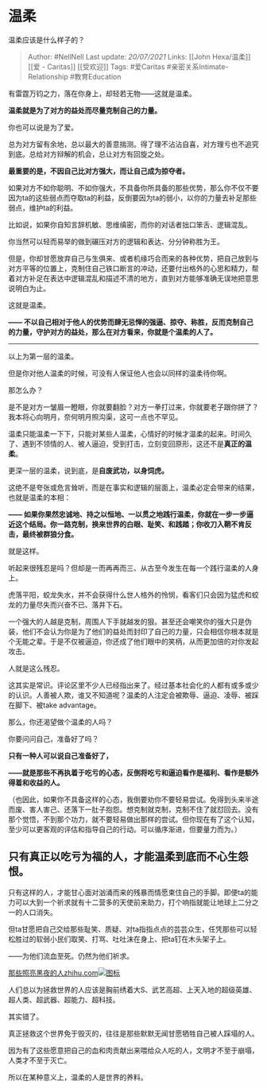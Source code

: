 # 温柔
温柔应该是什么样子的？

> Author: #NellNell 
Last update: *20/07/2021* 
Links: [[John Hexa/温柔]] [[爱 - Caritas]] [[受欢迎]]
Tags: #爱Caritas #亲密关系Intimate-Relationship #教育Education 
  

有雷霆万钧之力，落在你身上，却轻若无物——这就是温柔。

**温柔就是为了对方的益处而尽量克制自己的力量。**

你也可以说是为了爱。

总为对方留有余地，总以最大的善意揣测。得了理不沾沾自喜，对方理亏也不追究到底。总给对方辩解的机会，总让对方有回旋之处。

**最重要的是，不因自己比对方强大，而让自己成为掠夺者。**

如果对方不如你聪明、不如你强大，不具备你所具备的那些优势，那么你不仅不要因为ta的这些弱点而夺取ta的利益，反倒要因为ta的弱小，以你的力量去补足那些弱点，维护ta的利益。

比如说，如果你自知言辞机敏、思维缜密，而你的对话者拙口笨舌、逻辑混乱。

你当然可以轻而易举的做到碾压对方的逻辑和表达、分分钟称胜为王。

但是，你却甘愿放弃自己与生俱来、或者机缘巧合而来的各种优势，把自己放到与对方平等的位置上，克制住自己铁口断言的冲动，还要付出格外的心思和精力，帮着对方补足在表达中逻辑混乱和描述不清的地方，直到对方能够准确无误地把意思说明白为止。

这就是温柔。

**—— 不以自己相对于他人的优势而肆无忌惮的强逼、掠夺、称胜，反而克制自己的力量，守护对方的益处，那么在对方看来，你就是个温柔的人了。**

---

以上为第一层的温柔。

但是你对他人温柔的时候，可没有人保证他人也会以同样的温柔待你啊。

那怎么办？

是不是对方一皱眉一瞪眼，你就要翻脸？对方一拳打过来，你就要老子跟你拼了？我本将心向明月，奈何明月照沟渠，这可一点也不罕见。

温柔只能温柔一下下，只能对某些人温柔，心情好的时候才温柔的起来。时间久了、遇到不领情的人、被人逼迫，受到打击，立刻变回原形，这还不是**真正的温柔**。

更深一层的温柔，说到底，是**自废武功，以身饲虎。**

这绝不是夸张或危言耸听，而是在事实和逻辑的层面上，温柔必定会带来的结果，也就是温柔的本相：

**—— 如果你果然忠诚地、持之以恒地、一以贯之地践行温柔，你就在一步一步逼近这个结局。你一路克制，换来世界的白眼、耻笑、和践踏；你收刀入鞘不肯反击，最终被群狼分食。**

就是这样。

听起来很残忍是吗？但却是一而再再而三、从古至今发生在每一个践行温柔的人身上。

虎落平阳，蛟龙失水，并不会获得什么世人格外的怜悯，看客们只会因为猛虎和蛟龙的力量尽失而兴奋不已、落井下石。

一个强大的人越是克制，周围人下手就越发的狠。甚至还会嘲笑你的强大只是伪装，他们不会认为你是为了他们的益处而封印了自己的力量，只会相信你根本就是个无能之辈。于是不仅被逼迫，你还成了他们眼中的笑柄，从而更加倍的对你发起攻击。

人就是这么残忍。

这其实是常识。评论区里不少人已经指出来了。经过基本社会化的人都有或多或少的认识。人善被人欺，谁又不知道呢？温柔的人注定会被欺辱、逼迫、凌辱、被踩在脚下、被take advantage。

那么，你还渴望做个温柔的人吗？

你要问问自己，准备好了吗？

**只有一种人可以说自己准备好了，**

**——就是那些不再执着于吃亏的心态，反倒将吃亏和逼迫看作是福利、看作是额外得着和收益的人。**

（也因此，如果你不具备这样的心态，我倒要劝你不要轻易尝试。免得到头来半途而废、害人害己、还落下一肚子抱怨。想克制就克制，克制不住了就怼回去。没有那个觉悟，不到那个功力，就不要轻易做出那样的尝试。但你现在有了这个认知，至少可以更客观的评估和指导自己的行动。可以循序渐进，但要量力而为。）

## **只有真正以吃亏为福的人，才能温柔到底而不心生怨恨。**

只有这样的人，才能甘心面对汹涌而来的残暴而情愿束住自己的手脚。即便ta的能力可以大到一个祈求就有十二营多的天使前来助力，打个响指就能让地球上二分之一的人口消失。

但ta甘愿把自己交给那些耻笑、质疑、对ta指指点点的芸芸众生，任凭那些可以轻松胜过的软弱小民们取笑、打骂、吐吐沫在身上、把ta钉在木头架子上。

——为他们流血至死。仍然为他们祈求。

[那些照亮黑夜的人​zhihu.com![图标](https://zhstatic.zhihu.com/assets/zhihu/editor/zhihu-card-default.svg)](https://zhihu.com/collection/564891540)

人们总以为拯救世界的人应该是胸前绣着大S、武艺高超、上天入地的超级英雄、超人类、超武器、超能力、超科技。

其实错了。

真正拯救这个世界免于毁灭的，往往是那些默默无闻甘愿牺牲自己被人踩塌的人。

因为有了这些愿意把自己的血和肉贡献出来喂给众人吃的人，文明才不至于崩塌，人类才不至于灭亡。

所以在某种意义上，温柔的人是世界的养料。